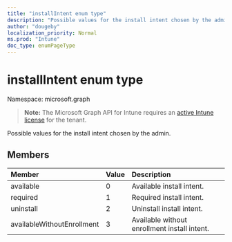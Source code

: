 ```yaml
---
title: "installIntent enum type"
description: "Possible values for the install intent chosen by the admin."
author: "dougeby"
localization_priority: Normal
ms.prod: "Intune"
doc_type: enumPageType
---
```


# installIntent enum type

Namespace: microsoft.graph

> **Note:** The Microsoft Graph API for Intune requires an [active Intune license](https://go.microsoft.com/fwlink/?linkid=839381) for the tenant.

Possible values for the install intent chosen by the admin.

## Members
|Member|Value|Description|
|:---|:---|:---|
|available|0|Available install intent.|
|required|1|Required install intent.|
|uninstall|2|Uninstall install intent.|
|availableWithoutEnrollment|3|Available without enrollment install intent.|




